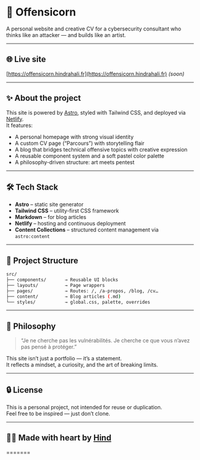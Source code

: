 # 🦄 Offensicorn

A personal website and creative CV for a cybersecurity consultant who thinks like an attacker — and builds like an artist.

---

## 🌐 Live site

[https://offensicorn.hindrahali.fr](https://offensicorn.hindrahali.fr) *(soon)*

---

## ✨ About the project

This site is powered by [Astro](https://astro.build), styled with Tailwind CSS, and deployed via [Netlify](https://netlify.com).  
It features:

- A personal homepage with strong visual identity
- A custom CV page (“Parcours”) with storytelling flair
- A blog that bridges technical offensive topics with creative expression
- A reusable component system and a soft pastel color palette
- A philosophy-driven structure: art meets pentest

---

## 🛠 Tech Stack

- **Astro** – static site generator
- **Tailwind CSS** – utility-first CSS framework
- **Markdown** – for blog articles
- **Netlify** – hosting and continuous deployment
- **Content Collections** – structured content management via `astro:content`

---

## 📁 Project Structure

```bash
src/
├── components/       → Reusable UI blocks
├── layouts/          → Page wrappers
├── pages/            → Routes: /, /a-propos, /blog, /cv…
├── content/          → Blog articles (.md)
└── styles/           → global.css, palette, overrides
```

---

## 💜 Philosophy

> “Je ne cherche pas les vulnérabilités. Je cherche ce que vous n’avez pas pensé à protéger.”

This site isn’t just a portfolio — it’s a statement.  
It reflects a mindset, a curiosity, and the art of breaking limits.

---

## 🔒 License

This is a personal project, not intended for reuse or duplication.  
Feel free to be inspired — just don’t clone.

---

## 👩‍💻 Made with heart by [Hind](https://github.com/unicornly-hind)
=======